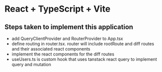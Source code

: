 # React + TypeScript + Vite

## Steps taken to implement this application
- add QueryClientProvider and RouterProvider to App.tsx
- define routing in router.tsx. router will include rootRoute and diff routes and their associated react components
- implement the react components for the diff routes
- useUsers.ts is custom hook that uses tanstack react query to implement query and mutation
